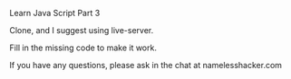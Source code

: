 Learn Java Script Part 3

Clone, and I suggest using live-server.  

Fill in the missing code to make it work.  

If you have any questions, please ask in the chat at namelesshacker.com
